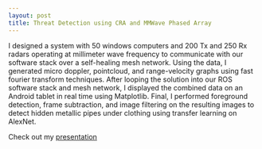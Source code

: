 ```yaml
---
layout: post
title: Threat Detection using CRA and MMWave Phased Array
---
```

I designed a system with 50 windows computers and 200 Tx and 250 Rx radars operating at millimeter wave frequency to communicate with our software stack over a self-healing mesh network.
Using the data, I generated micro doppler, pointcloud, and range-velocity graphs using fast fourier transform techniques.
After looping the solution into our ROS software stack and mesh network, I displayed the combined data on an Android tablet in real time using Matplotlib.
Final, I performed foreground detection, frame subtraction, and image filtering on the resulting images to detect hidden metallic pipes under clothing using transfer learning on AlexNet.


Check out my [presentation](https://docs.google.com/presentation/d/1b02iVW8ePxtSnb-MtsQvCtMPr9scWOYqfRLlnJre-mM/edit?usp=sharing)
